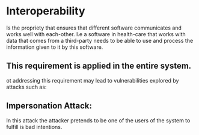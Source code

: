# Interoperability     
Is the propriety that ensures that different software communicates and works well with each-other. I.e a software in health-care that works with data that comes from a third-party needs to be able to use and process the information given to it by this software. 

## This requirement is applied in the entire system.  

ot addressing this requirement may lead to vulnerabilities explored by attacks such as:                                                             

## Impersonation Attack:                               
In this attack the attacker pretends to be one of the users of the system to fulfill is bad intentions.    

